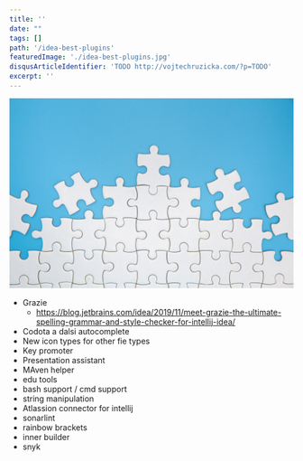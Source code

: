 ```yaml
---
title: ''
date: ""
tags: []
path: '/idea-best-plugins'
featuredImage: './idea-best-plugins.jpg'
disqusArticleIdentifier: 'TODO http://vojtechruzicka.com/?p=TODO'
excerpt: ''
---
```


![IDEA best plugins](./idea-best-plugins.jpg)

- Grazie
  - https://blog.jetbrains.com/idea/2019/11/meet-grazie-the-ultimate-spelling-grammar-and-style-checker-for-intellij-idea/
- Codota a dalsi autocomplete
- New icon types for other fie types
- Key promoter
- Presentation assistant
- MAven helper
- edu tools
- bash support / cmd support
- string manipulation
- Atlassion connector for intellij 
- sonarlint
- rainbow brackets
- inner builder
- snyk